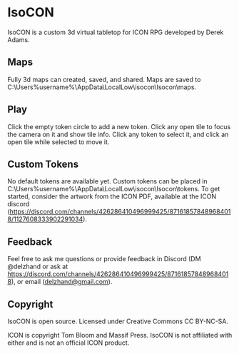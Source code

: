# IsoCON

IsoCON is a custom 3d virtual tabletop for ICON RPG developed by Derek Adams.

## Maps
Fully 3d maps can created, saved, and shared. Maps are saved to C:\Users\%username%\AppData\LocalLow\isocon\Isocon\maps.

## Play
Click the empty token circle to add a new token. Click any open tile to focus the camera on it and show tile info. Click any token to select it, and click an open tile while selected to move it.

## Custom Tokens
No default tokens are available yet. Custom tokens can be placed in C:\Users\%username%\AppData\LocalLow\isocon\Isocon\tokens. To get started, consider the artwork from the ICON PDF, available at the ICON discord (https://discord.com/channels/426286410496999425/871618578489684018/1127608333902291034).

## Feedback
Feel free to ask me questions or provide feedback in Discord (DM @delzhand or ask at https://discord.com/channels/426286410496999425/871618578489684018), or email (delzhand@gmail.com).

## Copyright
IsoCON is open source. Licensed under Creative Commons CC BY-NC-SA.

ICON is copyright Tom Bloom and Massif Press. IsoCON is not affiliated with either and is not an official ICON product.
